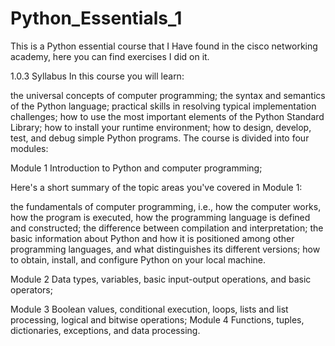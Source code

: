 # Python_Essentials_1
This is a Python essential course that I Have found in the cisco networking academy, here you can find exercises I did on it.


1.0.3 Syllabus
In this course you will learn:

the universal concepts of computer programming;
the syntax and semantics of the Python language;
practical skills in resolving typical implementation challenges;
how to use the most important elements of the Python Standard Library;
how to install your runtime environment;
how to design, develop, test, and debug simple Python programs.
The course is divided into four modules:

Module 1
Introduction to Python and computer programming;

Here's a short summary of the topic areas you've covered in Module 1:

the fundamentals of computer programming, i.e., how the computer works,
how the program is executed, how the programming language is defined and constructed;
the difference between compilation and interpretation;
the basic information about Python and how it is positioned among other 
programming languages, and what distinguishes its different versions;
how to obtain, install, and configure Python on your local machine.

Module 2
Data types, variables, basic input-output operations, and basic operators;


Module 3
Boolean values, conditional execution, loops, lists and list processing, logical and bitwise operations;
Module 4
Functions, tuples, dictionaries, exceptions, and data processing.



